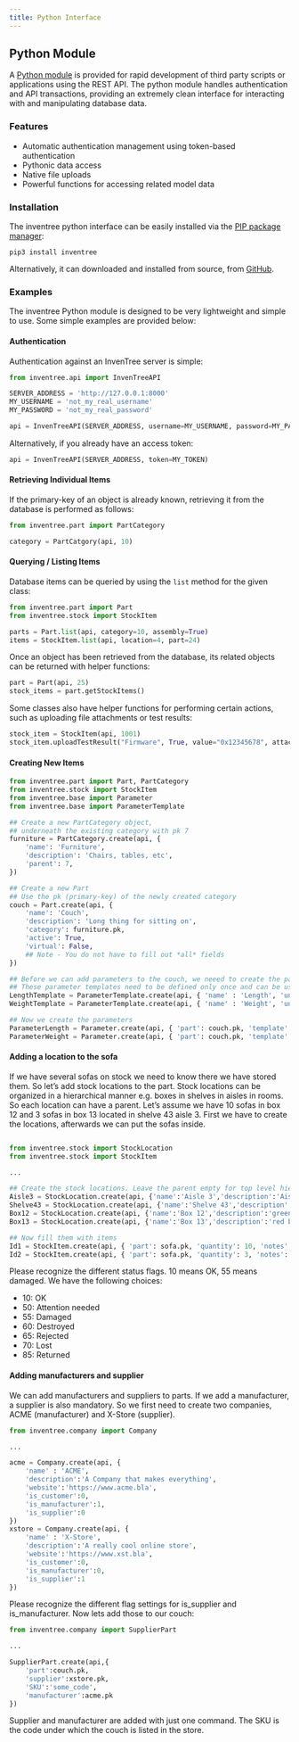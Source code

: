 ```yaml
---
title: Python Interface
---
```


## Python Module

A [Python module](https://github.com/inventree/inventree-python) is provided for rapid development of third party scripts or applications using the REST API. The python module handles authentication and API transactions, providing an extremely clean interface for interacting with and manipulating database data.

### Features

- Automatic authentication management using token-based authentication
- Pythonic data access
- Native file uploads
- Powerful functions for accessing related model data

### Installation

The inventree python interface can be easily installed via the [PIP package manager](https://pypi.org/project/inventree/):

```
pip3 install inventree
```

Alternatively, it can downloaded and installed from source, from [GitHub](https://github.com/inventree/inventree-python).

### Examples

The inventree Python module is designed to be very lightweight and simple to use. Some simple examples are provided below:

#### Authentication

Authentication against an InvenTree server is simple:

```python
from inventree.api import InvenTreeAPI

SERVER_ADDRESS = 'http://127.0.0.1:8000'
MY_USERNAME = 'not_my_real_username'
MY_PASSWORD = 'not_my_real_password'

api = InvenTreeAPI(SERVER_ADDRESS, username=MY_USERNAME, password=MY_PASSWORD)
```

Alternatively, if you already have an access token:

```python
api = InvenTreeAPI(SERVER_ADDRESS, token=MY_TOKEN)
```

#### Retrieving Individual Items

If the primary-key of an object is already known, retrieving it from the database is performed as follows:

```python
from inventree.part import PartCategory

category = PartCatgory(api, 10)
```

#### Querying / Listing Items

Database items can be queried by using the `list` method for the given class:

```python
from inventree.part import Part
from inventree.stock import StockItem

parts = Part.list(api, category=10, assembly=True)
items = StockItem.list(api, location=4, part=24)
```

Once an object has been retrieved from the database, its related objects can be returned with helper functions:

```python
part = Part(api, 25)
stock_items = part.getStockItems()
```

Some classes also have helper functions for performing certain actions, such as uploading file attachments or test results:

```python
stock_item = StockItem(api, 1001)
stock_item.uploadTestResult("Firmware", True, value="0x12345678", attachment="device_firmware.bin")
```

#### Creating New Items

```python
from inventree.part import Part, PartCategory
from inventree.stock import StockItem
from inventree.base import Parameter
from inventree.base import ParameterTemplate

## Create a new PartCategory object,
## underneath the existing category with pk 7
furniture = PartCategory.create(api, {
    'name': 'Furniture',
    'description': 'Chairs, tables, etc',
    'parent': 7,
})

## Create a new Part
## Use the pk (primary-key) of the newly created category
couch = Part.create(api, {
    'name': 'Couch',
    'description': 'Long thing for sitting on',
    'category': furniture.pk,
    'active': True,
    'virtual': False,
    ## Note - You do not have to fill out *all* fields
})

## Before we can add parameters to the couch, we neeed to create the parameter templates
## These parameter templates need to be defined only once and can be used for all other parts. 
LengthTemplate = ParameterTemplate.create(api, { 'name' : 'Length', 'units' : 'Meters' })
WeightTemplate = ParameterTemplate.create(api, { 'name' : 'Weight', 'units' : 'kg' })

## Now we create the parameters
ParameterLength = Parameter.create(api, { 'part': couch.pk, 'template': LengthTemplate.pk, 'data' : 2 })
ParameterWeight = Parameter.create(api, { 'part': couch.pk, 'template': WeightTemplate.pk, 'data' : 60 })
```

#### Adding a location to the sofa

If we have several sofas on stock we need to know there we have stored them. So let’s add stock locations to the part. Stock locations can be organized in a hierarchical manner e.g. boxes in shelves in aisles in rooms. So each location can have a parent. Let’s assume we have 10 sofas in box 12 and 3 sofas in box 13 located in shelve 43 aisle 3. First we have to create the locations, afterwards we can put the sofas inside.

```python

from inventree.stock import StockLocation
from inventree.stock import StockItem

...

## Create the stock locations. Leave the parent empty for top level hierarchy
Aisle3 = StockLocation.create(api, {'name':'Aisle 3','description':'Aisle for sofas','parent':''})
Shelve43 = StockLocation.create(api, {'name':'Shelve 43','description':'Shelve for sofas','parent':Aisle3.pk})
Box12 = StockLocation.create(api, {'name':'Box 12','description':'green box','parent':Shelve43.pk})
Box13 = StockLocation.create(api, {'name':'Box 13','description':'red box','parent':Shelve43.pk})

## Now fill them with items
Id1 = StockItem.create(api, { 'part': sofa.pk, 'quantity': 10, 'notes': 'new ones', 'location': Box12.pk, ‘status’:10 })
Id2 = StockItem.create(api, { 'part': sofa.pk, 'quantity': 3, 'notes': 'old ones', 'location': Box13.pk, ‘status’:55 })

```
Please recognize the different status flags. 10 means OK, 55 means damaged. We have the following choices:

* 10: OK
* 50: Attention needed
* 55: Damaged
* 60: Destroyed
* 65: Rejected
* 70: Lost
* 85: Returned

#### Adding manufacturers and supplier

We can add manufacturers and suppliers to parts. If we add a manufacturer, a supplier is also mandatory. So we first need to create two companies, ACME (manufacturer) and X-Store (supplier).

```python
from inventree.company import Company

...

acme = Company.create(api, {
    'name' : 'ACME',
    'description':'A Company that makes everything',
    'website':'https://www.acme.bla',
    'is_customer':0,
    'is_manufacturer':1,
    'is_supplier':0
})
xstore = Company.create(api, {
    'name' : 'X-Store',
    'description':'A really cool online store',
    'website':'https://www.xst.bla',
    'is_customer':0,
    'is_manufacturer':0,
    'is_supplier':1
})
```

Please recognize the different flag settings for is_supplier and is_manufacturer. Now lets add those to our couch:

```python
from inventree.company import SupplierPart

...

SupplierPart.create(api,{
    'part':couch.pk,
    'supplier':xstore.pk,
    'SKU':'some_code',
    'manufacturer':acme.pk
})
```

Supplier and manufacturer are added with just one command. The SKU is the code under which the couch is listed in the store.
